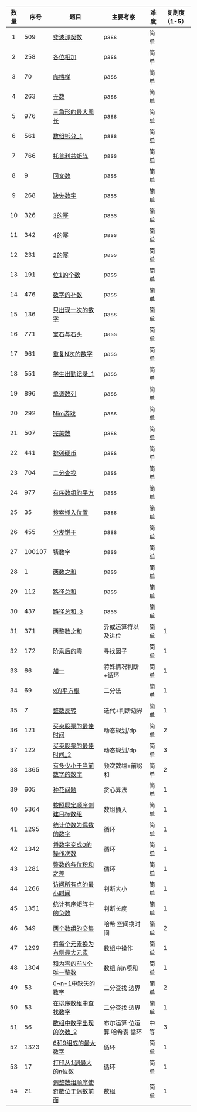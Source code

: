 
数量 |序号 | 题目 | 主要考察 | 难度 |复刷度（1-5）
:---:|---|---|---|---|---
 1 | 509 | [斐波那契数](https://leetcode-cn.com/problems/fibonacci-number/) | pass | 简单 | 
 2 | 258 | [各位相加](https://leetcode-cn.com/problems/add-digits/)| pass | 简单 | 
 3 | 70 | [爬楼梯](https://leetcode-cn.com/problems/climbing-stairs)| pass | 简单 | 
 4 | 263 | [丑数](https://leetcode-cn.com/problems/ugly-number)| pass | 简单 | 
 5 | 976 | [三角形的最大周长](https://leetcode-cn.com/problems/largest-perimeter-triangle)| pass | 简单 | 
 6 | 561 | [数组拆分_1](https://leetcode-cn.com/problems/array-partition-i)| pass | 简单 | 
 7 | 766 | [托普利兹矩阵](https://leetcode-cn.com/problems/toeplitz-matrix)| pass | 简单 | 
 8 | 9 | [回文数](https://leetcode-cn.com/problems/palindrome-number)| pass | 简单 | 
 9 | 268 | [缺失数字](https://leetcode-cn.com/problems/missing-number)| pass | 简单 | 
 10 | 326 | [3的幂](https://leetcode-cn.com/problems/power-of-three)| pass | 简单 | 
 11 | 342 | [4的幂](https://leetcode-cn.com/problems/power-of-four)| pass | 简单 | 
 12 | 231 | [2的幂](https://leetcode-cn.com/problems/power-of-two)| pass | 简单 | 
 13 | 191 | [位1的个数](https://leetcode-cn.com/problems/number-of-1-bits)| pass | 简单 | 
 14 | 476 | [数字的补数](https://leetcode-cn.com/problems/number-complement)| pass | 简单 | 
 15 | 136 | [只出现一次的数字](https://leetcode-cn.com/problems/single-number)| pass | 简单 | 
 16 | 771 | [宝石与石头](https://leetcode-cn.com/problems/jewels-and-stones)| pass | 简单 | 
 17 | 961 | [重复N次的数字](https://leetcode-cn.com/problems/n-repeated-element-in-size-2n-array)| pass | 简单 |
 18 | 551 | [学生出勤记录_1](https://leetcode-cn.com/problems/student-attendance-record-i)| pass | 简单 | 
 19 | 896 | [单调数列](https://leetcode-cn.com/problems/monotonic-array)| pass | 简单 | 
 20 | 292 | [Nim游戏](https://leetcode-cn.com/problems/nim-game)| pass | 简单 | 
 21 | 507 | [完美数](https://leetcode-cn.com/problems/perfect-number)| pass | 简单 | 
 22 | 441 | [排列硬币](https://leetcode-cn.com/problems/arranging-coins)| pass | 简单 | 
 23 | 704 | [二分查找](https://leetcode-cn.com/problems/binary-search)| pass | 简单 | 
 24 | 977 | [有序数组的平方](https://leetcode-cn.com/problems/squares-of-a-sorted-array)| pass | 简单 | 
 25 | 35 | [搜索插入位置](https://leetcode-cn.com/problems/search-insert-position)| pass | 简单 | 
 26 | 455 | [分发饼干](https://leetcode-cn.com/problems/assign-cookies)| pass | 简单 | 
 27 | 100107 | [猜数字](https://leetcode-cn.com/problems/guess-numbers)| pass | 简单 | 
 28 | 1 | [两数之和](https://leetcode-cn.com/problems/two-sum)| pass | 简单 | 
 29 | 112 | [路径总和](https://leetcode-cn.com/problems/path-sum)| pass | 简单 |
 30 | 437 | [路径总和_3](https://leetcode-cn.com/problems/path-sum-iii)| pass | 简单 | 
 31 | 371 | [两整数之和](https://leetcode-cn.com/problems/sum-of-two-integers/)| 异或运算符以及进位 | 简单 | 1
 32 | 172 | [阶乘后的零](https://leetcode-cn.com/problems/factorial-trailing-zeroes/submissions/)| 寻找因子 | 简单 | 1
 33 | 66 | [加一](https://leetcode-cn.com/problems/plus-one/)| 特殊情况判断+循环 | 简单 | 1
 34 | 69 | [x的平方根](https://leetcode-cn.com/problems/sqrtx/submissions/)| 二分法 | 简单 | 1
 35 | 7 | [整数反转](https://leetcode-cn.com/problems/reverse-integer/)| 迭代+判断边界 | 简单 | 1
 36 | 121 | [买卖股票的最佳时间](https://leetcode-cn.com/problems/best-time-to-buy-and-sell-stock/)| 动态规划/dp | 简单 | 2
 37 | 122 | [买卖股票的最佳时间_2](https://leetcode-cn.com/problems/best-time-to-buy-and-sell-stock-ii/)| 动态规划/dp | 简单 | 3
 38 | 1365 | [有多少小于当前数字的数字](https://leetcode-cn.com/problems/how-many-numbers-are-smaller-than-the-current-number/)| 频次数组+前缀和 | 简单 | 2
 39 | 605 | [种花问题](https://leetcode-cn.com/problems/can-place-flowers/)| 贪心算法 | 简单 | 1
 40 | 5364 | [按照既定顺序创建目标数组](https://leetcode-cn.com/problems/create-target-array-in-the-given-order/submissions/)| 数组插入 | 简单 | 1
 41 | 1295 | [统计位数为偶数的数字](https://leetcode-cn.com/problems/find-numbers-with-even-number-of-digits/)| 循环 | 简单 | 1
 42 | 1342 | [将数字变成0的操作次数](https://leetcode-cn.com/problems/number-of-steps-to-reduce-a-number-to-zero/)| 循环 | 简单 | 1
 43 | 1281 | [整数的各位积和之差](https://leetcode-cn.com/problems/subtract-the-product-and-sum-of-digits-of-an-integer/)| 循环 | 简单 | 1
 44 | 1266 | [访问所有点的最小时间](https://leetcode-cn.com/problems/minimum-time-visiting-all-points/)| 判断大小 | 简单 | 1
 45 | 1351 | [统计有序矩阵中的负数](https://leetcode-cn.com/problems/count-negative-numbers-in-a-sorted-matrix/)| 判断长度 | 简单 | 1
 46 | 349 | [两个数组的交集](https://leetcode-cn.com/problems/intersection-of-two-arrays/)| 哈希 空间换时间 | 简单 | 2
 47 | 1299 | [将每个元素换为右侧最大元素](https://leetcode-cn.com/problems/replace-elements-with-greatest-element-on-right-side/submissions/)| 数组中操作 | 简单 | 1
 48 | 1304 | [和为零的前N个唯一整数](https://leetcode-cn.com/problems/find-n-unique-integers-sum-up-to-zero/)| 数组 前n项和 | 简单 | 1
 49 | 53 | [0~n-1中缺失的数字](https://leetcode-cn.com/problems/que-shi-de-shu-zi-lcof/)| 二分查找 边界 | 简单 | 2
 50 | 53 | [在排序数组中查找数字](https://leetcode-cn.com/problems/zai-pai-xu-shu-zu-zhong-cha-zhao-shu-zi-lcof/)| 二分查找 边界 | 简单 | 1
 51 | 56 | [数组中数字出现的次数_2](https://leetcode-cn.com/problems/shu-zu-zhong-shu-zi-chu-xian-de-ci-shu-ii-lcof/)| 布尔运算 位运算 哈希表 循环  | 中等 | 3
 52 | 1323 | [6和9组成的最大数字](https://leetcode-cn.com/problems/maximum-69-number/)| 循环  | 简单 | 1
 53 | 17 | [打印从1到最大的n位数](https://leetcode-cn.com/problems/da-yin-cong-1dao-zui-da-de-nwei-shu-lcof/)| 循环  | 简单 | 1
 54 | 21 | [调整数组顺序使奇数位于偶数前面](https://leetcode-cn.com/problems/diao-zheng-shu-zu-shun-xu-shi-qi-shu-wei-yu-ou-shu-qian-mian-lcof/)| 数组  | 简单 | 1
